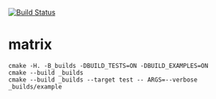 [![Build Status](https://travis-ci.org/Docik99/matrix-0.0.3.svg?branch=master)](https://travis-ci.org/Docik99/matrix-0.0.3)

# matrix

```
cmake -H. -B_builds -DBUILD_TESTS=ON -DBUILD_EXAMPLES=ON
cmake --build _builds
cmake --build _builds --target test -- ARGS=--verbose
_builds/example
```
